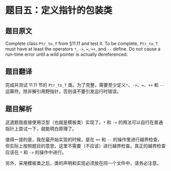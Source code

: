 # 题目五：定义指针的包装类

## 题目原文

Complete class `Ptr_to_T` from §11.11 and test it. To be complete, `Ptr_to_T` must have at least the operators `*`, `->`, `=`, `++`, and `--` define. Do not cause a run-time error until a wild pointer is actually dereferenced.

## 题目翻译

完成并测试 11.11 节的 `Ptr_to_T` 类。为了完整，需要至少定义`*`、`->`、`=`、`++` 和 `--` 运算符。除非解引用野指针，否则请不要引发运行时错误。

## 题目解析

这道题我直接使用泛型（也就是模板类）实现了。`*` 和 `->` 的用法可以自行在普通指针上尝试一下，就能明白原理了。

值得一提的是，我在最开始实现的时候，是在 `++` 和 `--` 的操作里进行越界检查，但实际上按照题目的意思，这里不需要（不应该）进行越界检查。真正的越界检查应该在 `*` 和 `->` 的操作中进行。

另外，采用模板类之后，类的声明和实现必须放在同一个文件中，请务必注意。